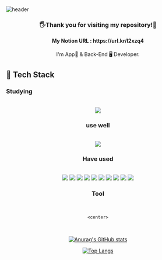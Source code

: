 ### 

![header](https://capsule-render.vercel.app/api?type=slice&color=gradient&text=Hello👋&height=200&fontSize=100)

<div align="center">
<h3>🖐Thank you for visiting my repository!🙏</h3>
<h4> My Notion URL : https://url.kr/l2xzq4 </h4>

  I'm App📱 & Back-End 🖥 Developer.
</div>

## 🔧 Tech Stack

### Studying
<br>
  <div>
    <center>
<img src="https://img.shields.io/badge/JavaScript-F7DF1E?style=flat-square&logo=JavaScript&logoColor=white"/> 
    <center>
  <div>

### use well
<br>
  <div>
    <center>
<img src="https://img.shields.io/badge/Python-3766AB?style=flat-square&logo=Python&logoColor=white"/>
    <center>
  <div>
    
### Have used
<br>
  <div>
    <center>
      <img src="https://img.shields.io/badge/C-A8B9CC?style=flat-square&logo=C&logoColor=white"/> 
      <img src="https://img.shields.io/badge/Java-007396?style=flat-square&logo=Java&logoColor=white"/> 
      <img src="https://img.shields.io/badge/Android-3DDC84?style=flat-square&logo=Android&logoColor=white"/> 
      <img src="https://img.shields.io/badge/MySQL-4479A1?style=flat-square&logo=MySQL&logoColor=white"/>
      <img src="https://img.shields.io/badge/Flutter-02569B?style=flat-square&logo=Flutter&logoColor=white"/>
      <img src="https://img.shields.io/badge/OracleDB-orange?style=flat-square&logo=Oracle&logoColor=white"/>
      <img src="https://img.shields.io/badge/Dart-0175C2?style=flat-square&logo=Dart&logoColor=white"/>
      <img src="https://img.shields.io/badge/django-00ADD8?style=flat-square&logo=django&logoColor=white"/>
      <img src="https://img.shields.io/badge/FastAPI-009688?style=flat-square&logo=FastAPI&logoColor=white"/>
      <img src="https://img.shields.io/badge/MongoDB-47A248?style=flat-square&logo=MongoDB&logoColor=white"/>
    <center>
  <div>
    
### Tool
<br>
  <div>
    <center>
      
    <center>
  <div>
<br>


[![Anurag's GitHub stats](https://github-readme-stats.vercel.app/api?username=du2lee&count_private=true&show_icons=true&theme=dracula)](https://github.com/anuraghazra/github-readme-stats)
 

[![Top Langs](https://github-readme-stats.vercel.app/api/top-langs/?username=du2lee&theme=dracula)](https://github.com/anuraghazra/github-readme-stats)
<!--
**du2lee/du2lee** is a ✨ _special_ ✨ repository because its `README.md` (this file) appears on your GitHub profile.

Here are some ideas to get you started:

- 🔭 I’m currently working on ...
- 🌱 I’m currently learning ...
- 👯 I’m looking to collaborate on ...
- 🤔 I’m looking for help with ...
- 💬 Ask me about ...
- 📫 How to reach me: ...
- 😄 Pronouns: ...
- ⚡ Fun fact: ...
-->
